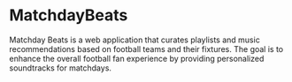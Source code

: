 # MatchdayBeats
Matchday Beats is a web application that curates playlists and music recommendations based on football teams and their fixtures. The goal is to enhance the overall football fan experience by providing personalized soundtracks for matchdays.
